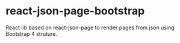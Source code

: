 # react-json-page-bootstrap
React lib based on react-json-page to render pages from json using Bootstrap 4 struture.
